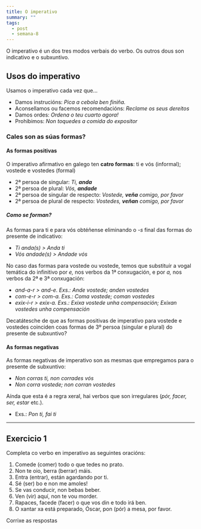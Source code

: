 ```yaml
---
title: O imperativo
summary: ""
tags:
  - post
  - semana-8
---
```


O imperativo é un dos tres modos verbais do verbo. Os outros dous son indicativo
e o subxuntivo.

## Usos do imperativo

Usamos o imperativo cada vez que...

- Damos instrucións: _Pica a cebola ben finiña._
- Aconsellamos ou facemos recomendacións: _Reclame os seus dereitos_
- Damos ordes: _Ordena o teu cuarto agora!_
- Prohibimos: _Non toquedes a comida do expositor_

### Cales son as súas formas?

#### As formas positivas

O imperativo afirmativo en galego ten **catro formas**: ti e vós (informal);
vostede e vostedes (formal)

- 2ª persoa de singular: _Ti, **anda**_
- 2ª persoa de plural: _Vós, **andade**_
- 2ª persoa de singular de respecto: _Vostede, **veña** comigo, por favor_
- 2ª persoa de plural de respecto: _Vostedes, **veñan** comigo, por favor_

##### Como se forman?

As formas para ti e para vós obtéñense eliminando o _-s_ final das formas do
presente de indicativo:

- _Ti anda(s) > Anda ti_
- _Vós andade(s) > Andade vós_

No caso das formas para vostede ou vostede, temos que substituír a vogal
temática do infinitivo por _e,_ nos verbos da 1ª conxugación, e por _a,_ nos
verbos da 2ª e 3ª conxugación:

- _and-a-r > and-e. Exs.: Ande vostede; anden vostedes_
- _com-e-r > com-a. Exs.: Coma vostede; coman vostedes_
- _exix-i-r > exix-a. Exs.: Exixa vostede unha compensación; Exixan vostedes
  unha compensación_

Decatátesche de que as formas positivas de imperativo para vostede e vostedes
coinciden coas formas de 3º persoa (singular e plural) do presente de
subxuntivo?

#### As formas negativas

As formas negativas de imperativo son as mesmas que empregamos para o presente
de subxuntivo:

- _Non corras ti, non corrades vós_
- _Non corra vostede; non corran vostedes_

Aínda que esta é a regra xeral, hai verbos que son irregulares (_pór, facer,
ser, estar_ etc.).

- Exs.: _Pon ti, fai ti_

---

## Exercicio 1

Completa co verbo en imperativo as seguintes oracións:

1. <e-answer>Comede</e-answer> (comer) todo o que tedes no prato.
2. Non te oio, <e-answer>berra</e-answer> (berrar) máis.
3. <e-answer>Entra</e-answer> (entrar), están agardando por ti.
4. <e-answer>Sé</e-answer> (ser) bo e non me amoles!
5. Se vas conducir, non <e-answer>bebas</e-answer> beber.
6. <e-answer>Ven</e-answer> (vir) aquí, non te vou morder.
7. Rapaces, <e-answer>facede</e-answer> (facer) o que vos din e todo irá ben.
8. O xantar xa está preparado, Óscar, <e-answer>pon</e-answer> (pór) a mesa, por
   favor.

<e-validate>Corrixe as respostas</e-validate>
